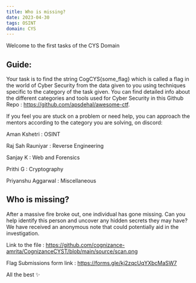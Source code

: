 ```yaml
---
title: Who is missing?
date: 2023-04-30
tags: OSINT
domain: CYS
---
```


Welcome to the first tasks of the CYS Domain
## Guide:

Your task is to find the string CogCYS{some_flag} which is called a flag in the world of Cyber Security from the data given to you using techniques specific to the category of the task given. You can find detailed info about the different categories and tools used for Cyber Security in this Github Repo : https://github.com/apsdehal/awesome-ctf.

If you feel you are stuck on a problem or need help, you can approach the mentors according to the category you are solving, on discord:

Aman Kshetri : OSINT

Raj Sah Rauniyar : Reverse Engineering

Sanjay K : Web and Forensics

Prithi G : Cryptography

Priyanshu Aggarwal : Miscellaneous

## Who is missing?

After a massive fire broke out, one individual has gone missing. Can you help identify this person and uncover any hidden secrets they may have? We have received an anonymous note that could potentially aid in the investigation.

Link to the file : https://github.com/cognizance-amrita/CognizanceCYST/blob/main/source/scan.png

Flag Submissions form link : https://forms.gle/kj2zqcUqYXbcMaSW7

All the best ✨
